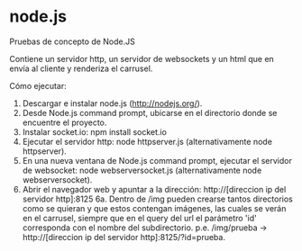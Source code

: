 node.js
=======

Pruebas de concepto de Node.JS


Contiene un servidor http, un servidor de websockets y un html que en envía al cliente y renderiza el carrusel.

Cómo ejecutar:

1. Descargar e instalar node.js (http://nodejs.org/).
2. Desde Node.js command prompt, ubicarse en el directorio donde se encuentre el proyecto.
3. Instalar socket.io: 
	npm install socket.io
4. Ejecutar el servidor http:
	node httpserver.js (alternativamente node httpserver).
5. En una nueva ventana de Node.js command prompt, ejecutar el servidor de websocket:
	node webserversocket.js (alternativamente node webserversocket).
6. Abrir el navegador web y apuntar a la dirección: http://[direccion ip del servidor http]:8125
6a. Dentro de /img pueden crearse tantos directorios como se quieran y que estos contengan imágenes, las cuales se verán en el carrusel, siempre que
	en el query del url el parámetro 'id' corresponda con el nombre del subdirectorio.
	p.e. /img/prueba -> http://[direccion ip del servidor http]:8125/?id=prueba.